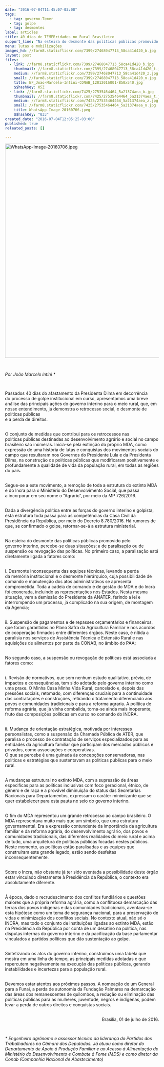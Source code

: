 ```yaml
---
date: "2016-07-04T11:45:07-03:00"
tags:
  - tag: governo-Temer
  - tag: golpe
  - tag: desmontes
label: articles
title: 40 dias de TEMERridades no Rural Brasileiro
support_line: "Na esteira do desmonte das políticas públicas promovido pelo governo interino, percebe-se duas situações: a de paralisação ou de suspensão ou revogação das políticas. "
menu: lutas e mobilizações
images_hd: //farm8.staticflickr.com/7399/27468047713_58ca41d420_b.jpg
layout: post
files:
  - link: //farm8.staticflickr.com/7399/27468047713_58ca41d420_b.jpg
    thumbnail: //farm8.staticflickr.com/7399/27468047713_58ca41d420_t.jpg
    medium: //farm8.staticflickr.com/7399/27468047713_58ca41d420_z.jpg
    small: //farm8.staticflickr.com/7399/27468047713_58ca41d420_n.jpg
    title: EF_Joao-Marcelo-Intini-CONAB_12012016001-850x540.jpg
    $$hashKey: 05Z
  - link: //farm8.staticflickr.com/7425/27535464464_5a21374aea_b.jpg
    thumbnail: //farm8.staticflickr.com/7425/27535464464_5a21374aea_t.jpg
    medium: //farm8.staticflickr.com/7425/27535464464_5a21374aea_z.jpg
    small: //farm8.staticflickr.com/7425/27535464464_5a21374aea_n.jpg
    title: WhatsApp-Image-20160706.jpeg
    $$hashKey: "033"
created_date: "2016-07-04T12:05:25-03:00"
published: true
releated_posts: []

---
```

<p><img alt="WhatsApp-Image-20160706.jpeg" height="699" src="//farm8.staticflickr.com/7425/27535464464_5a21374aea_b.jpg" width="700" /></p>

<p>&nbsp;</p>

<p><em>Por Jo&atilde;o Marcelo Intini *</em></p>

<p>&nbsp;</p>

<p>Passados 40 dias do afastamento da Presidenta Dilma em decorr&ecirc;ncia do&nbsp;processo de golpe institucional em curso, apresentamos uma breve an&aacute;lise das&nbsp;principais a&ccedil;&otilde;es do governo interino para o meio rural, que, em nosso&nbsp;entendimento, j&aacute; demonstra o retrocesso social, o desmonte de pol&iacute;ticas p&uacute;blicas<br />
e a perda de direitos.</p>

<p><br />
O conjunto de medidas que contribui para os retrocessos nas pol&iacute;ticas&nbsp;p&uacute;blicas destinadas ao desenvolvimento agr&aacute;rio e social no campo brasileiro s&atilde;o&nbsp;in&uacute;meras. Inicia-se pela extin&ccedil;&atilde;o do pr&oacute;prio MDA, como express&atilde;o de uma&nbsp;hist&oacute;ria de lutas e conquistas dos movimentos sociais do campo que resultaram&nbsp;nos Governos do Presidente Lula e da Presidenta Dilma, na constru&ccedil;&atilde;o de pol&iacute;ticas&nbsp;p&uacute;blicas que modificaram positivamente e profundamente a qualidade de vida da&nbsp;popula&ccedil;&atilde;o rural, em todas as regi&otilde;es do pa&iacute;s.</p>

<p><br />
Segue-se a este movimento, a remo&ccedil;&atilde;o de toda a estrutura do extinto&nbsp;MDA e do Incra para o Minist&eacute;rio do Desenvolvimento Social, que passa a&nbsp;incorporar em seu nome o &ldquo;Agr&aacute;rio&rdquo;, por meio da MP 726/2016.</p>

<p><br />
Dada a&nbsp;diverg&ecirc;ncia pol&iacute;tica entre as for&ccedil;as do governo interino e golpista, esta estrutura&nbsp;toda passa para as compet&ecirc;ncias da Casa Civil da Presid&ecirc;ncia da Rep&uacute;blica, por&nbsp;meio do Decreto 8.780/2016. H&aacute; rumores de que, se confirmado o golpe,&nbsp;retornar-se-&aacute; a estrutura ministerial.</p>

<p><br />
Na esteira do desmonte das pol&iacute;ticas p&uacute;blicas promovido pelo governo&nbsp;interino, percebe-se duas situa&ccedil;&otilde;es: a de paralisa&ccedil;&atilde;o ou de suspens&atilde;o ou&nbsp;revoga&ccedil;&atilde;o das pol&iacute;ticas.&nbsp;No primeiro caso, a paralisa&ccedil;&atilde;o est&aacute; diretamente ligada a fatores como:</p>

<p><br />
i. Desmonte inconsequente das equipes t&eacute;cnicas, levando a perda da&nbsp;mem&oacute;ria institucional e o desmonte hier&aacute;rquico, cuja possibilidade de comando&nbsp;e manuten&ccedil;&atilde;o dos atos administrativos se apresenta comprometida. Toda a&nbsp;cadeia de comando e de gest&atilde;o do MDA e do Incra foi exonerada, incluindo as&nbsp;representa&ccedil;&otilde;es nos Estados. Nesta mesma situa&ccedil;&atilde;o, vem a demiss&atilde;o do&nbsp;Presidente da ANATER, ferindo a lei e interrompendo um processo, j&aacute; complicado&nbsp;na sua origem, de montagem da Agencia;</p>

<p><br />
ii. Suspens&atilde;o de pagamentos e de repasses or&ccedil;ament&aacute;rios e&nbsp;financeiros, que foram garantidos no Plano Safra da Agricultura Familiar e nos&nbsp;acordos de coopera&ccedil;&atilde;o firmados entre diferentes &oacute;rg&atilde;os. Neste caso, &eacute; n&iacute;tida a paralisia nos servi&ccedil;os de Assist&ecirc;ncia T&eacute;cnica e Extens&atilde;o Rural e nas aquisi&ccedil;&otilde;es de alimentos por parte da CONAB, no &acirc;mbito do PAA;</p>

<p><br />
No segundo caso, a suspens&atilde;o ou revoga&ccedil;&atilde;o de pol&iacute;ticas est&aacute; associada a fatores como:&nbsp;</p>

<p><br />
i. Revis&atilde;o de normativos, que sem nenhum estudo qualitativo, pr&eacute;vio, de impactos e consequ&ecirc;ncias, tem sido adotado pelo governo interino como uma praxe. O Minha Casa Minha Vida Rural, cancelado e, depois das press&otilde;es sociais, retomado, com diferen&ccedil;as cruciais para a continuidade das contrata&ccedil;&otilde;es e constru&ccedil;&otilde;es, retirando o tratamento diferenciado aos povos e comunidades tradicionais e para a reforma agraria. A pol&iacute;tica de reforma agr&aacute;ria, que j&aacute; vinha combalida, torna-se ainda mais inoperante, fruto das composi&ccedil;&otilde;es pol&iacute;ticas em curso no comando do INCRA.</p>

<p><br />
ii. Mudan&ccedil;a de orienta&ccedil;&atilde;o estrat&eacute;gica, motivada por interesses personalistas, como a suspens&atilde;o da Chamada P&uacute;blica de ATER, que paralisa o processo de contrata&ccedil;&atilde;o de servi&ccedil;os especializados para as entidades da agricultura familiar que participam dos mercados p&uacute;blicos e privados, como associa&ccedil;&otilde;es e cooperativas.<br />
O que se percebe &eacute; uma guinada &agrave;s concep&ccedil;&otilde;es conservadoras, nas pol&iacute;ticas e estrat&eacute;gias que sustentavam as pol&iacute;ticas p&uacute;blicas para o meio rural.</p>

<p><br />
A mudan&ccedil;as estrutural no extinto MDA, com a supress&atilde;o de &aacute;reas especificas para as pol&iacute;ticas inclusivas com foco geracional, &eacute;tnico, de g&ecirc;nero e de ra&ccedil;a e a prov&aacute;vel diminui&ccedil;&atilde;o do status das Secretarias Nacionais para Departamentos, expressam o car&aacute;ter minimizante que se quer estabelecer para esta pauta no seio do governo interino.</p>

<p><br />
O fim do MDA representou um grande retrocesso ao campo brasileiro. O MDA representava muito mais que um s&iacute;mbolo, que uma estrutura governamental. Era a express&atilde;o contundente da import&acirc;ncia da agricultura familiar e da reforma agr&aacute;ria, do desenvolvimento agr&aacute;rio, dos povos e comunidades tradicionais, das diferentes realidades do meio rural e acima de tudo, uma arquitetura de pol&iacute;ticas p&uacute;blicas focadas nestes p&uacute;blicos. Neste momento, as pol&iacute;ticas est&atilde;o paralisadas e as equipes que constru&iacute;ram este grande legado, est&atilde;o sendo desfeitas inconsequentemente.</p>

<p><br />
Sobre o Incra, n&atilde;o obstante j&aacute; ter sido aventada a possibilidade deste &oacute;rg&atilde;o estar vinculado diretamente &agrave; Presid&ecirc;ncia da Rep&uacute;blica, o contexto era absolutamente diferente.</p>

<p><br />
&Agrave; &eacute;poca, dado o recrudescimento dos conflitos fundi&aacute;rios e quest&otilde;es maiores que a pr&oacute;pria reforma agr&aacute;ria, como a conflituosa demarca&ccedil;&atilde;o das terras dos povos ind&iacute;genas e das comunidades tradicionais, aventava-se esta hip&oacute;tese como um tema de seguran&ccedil;a nacional, para a preserva&ccedil;&atilde;o de vidas e minimiza&ccedil;&atilde;o dos conflitos sociais. No contexto atual, n&atilde;o&nbsp;s&oacute; o INCRA, mas todo o conjunto de institui&ccedil;&otilde;es ligadas ao extinto MDA, est&atilde;o na Presid&ecirc;ncia da Rep&uacute;blica por conta de um desatino na pol&iacute;tica, nas disputas internas do governo interino e da pacifica&ccedil;&atilde;o da base parlamentar vinculados a partidos pol&iacute;ticos que d&atilde;o sustenta&ccedil;&atilde;o ao golpe.</p>

<p><br />
Sintetizando os atos do governo interino, constru&iacute;mos uma tabela que mostra em uma linha do tempo, as principais medidas adotadas e que repercutem negativamente na execu&ccedil;&atilde;o das pol&iacute;ticas p&uacute;blicas, gerando instabilidades e incertezas para a popula&ccedil;&atilde;o rural.</p>

<p><br />
Devemos estar atentos aos pr&oacute;ximos passos. A nomea&ccedil;&atilde;o de um General para a Funai, a perda de autonomia da Funda&ccedil;&atilde;o Palmares na demarca&ccedil;&atilde;o das &aacute;reas dos remanescentes de quilombos, a redu&ccedil;&atilde;o ou elimina&ccedil;&atilde;o das pol&iacute;ticas p&uacute;blicas para as mulheres, juventude, negros e ind&iacute;genas, podem levar a perda de outros direitos e conquistas sociais.</p>

<p style="text-align: right;"><br />
Bras&iacute;lia, 01 de julho de 2016.</p>

<p style="text-align: right;">&nbsp;</p>

<p><em>* Engenheiro agr&ocirc;nomo e assessor t&eacute;cnico da lideran&ccedil;a do Partidos dos Trabalhadores&nbsp;na C&acirc;mara dos Deputados. J&aacute; atuou como diretor do Departamento de Apoio &agrave; Produ&ccedil;&atilde;o Familiar e ao Acesso &agrave; Alimenta&ccedil;&atilde;o do Minist&eacute;rio do Desenvolvimento e Combate &agrave; Fome (MDS) e como diretor da Conab&nbsp;(Companhia Nacional de Abastecimento)</em></p>

